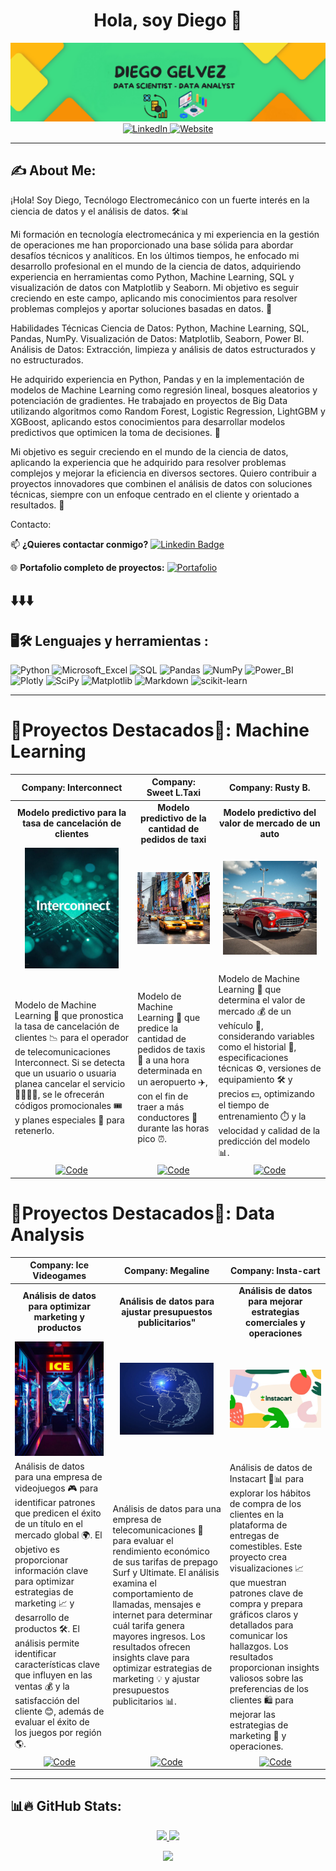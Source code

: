 <div align="center">
  <h1 align="center">Hola, soy <a>Diego</a> 👋</h1>
  <img src="https://github.com/digel1010/files/blob/main/Banner%20Diego.png" alt="Banner Diego">
  
  <!-- Contenedor para los badges -->
  <div align="center">
    <a href="https://www.linkedin.com/in/dgelvez10">
      <img src="https://custom-icon-badges.demolab.com/badge/LinkedIn-0A66C2?logo=linkedin-white&logoColor=fff" alt="LinkedIn"/>
    </a>
    <a href="https://digel1010.github.io/">
      <img src="https://img.shields.io/website-up-down-green-red/http/shields.io.svg" alt="Website"/>
    </a>
  </div>

</div>

---
## ✍️ About Me:

¡Hola! Soy Diego, Tecnólogo Electromecánico con un fuerte interés en la ciencia de datos y el análisis de datos. 🛠️📊

Mi formación en tecnología electromecánica y mi experiencia en la gestión de operaciones me han proporcionado una base sólida para abordar desafíos técnicos y analíticos. En los últimos tiempos, he enfocado mi desarrollo profesional en el mundo de la ciencia de datos, adquiriendo experiencia en herramientas como Python, Machine Learning, SQL y visualización de datos con Matplotlib y Seaborn. Mi objetivo es seguir creciendo en este campo, aplicando mis conocimientos para resolver problemas complejos y aportar soluciones basadas en datos. 🌟

Habilidades Técnicas
Ciencia de Datos: Python, Machine Learning, SQL, Pandas, NumPy.
Visualización de Datos: Matplotlib, Seaborn, Power BI.
Análisis de Datos: Extracción, limpieza y análisis de datos estructurados y no estructurados.

He adquirido experiencia en Python, Pandas y en la implementación de modelos de Machine Learning como regresión lineal, bosques aleatorios y potenciación de gradientes. He trabajado en proyectos de Big Data utilizando algoritmos como Random Forest, Logistic Regression, LightGBM y XGBoost, aplicando estos conocimientos para desarrollar modelos predictivos que optimicen la toma de decisiones. 🚀

Mi objetivo es seguir creciendo en el mundo de la ciencia de datos, aplicando la experiencia que he adquirido para resolver problemas complejos y mejorar la eficiencia en diversos sectores. Quiero contribuir a proyectos innovadores que combinen el análisis de datos con soluciones técnicas, siempre con un enfoque centrado en el cliente y orientado a resultados. 🚀

Contacto:

📫 **¿Quieres contactar conmigo?** [![Linkedin Badge](https://custom-icon-badges.demolab.com/badge/Diego_Gelvez-0A66C2?logo=linkedin-white&logoColor=fff)](https://www.linkedin.com/in/dgelvez10) 

🌐 **Portafolio completo de proyectos:** [![Portafolio](https://img.shields.io/badge/Portfolio-000?logo=ghost&logoColor=yellow)](https://digel1010.github.io/)

⬇️⬇️⬇️
---

## 🖥️🛠️ Lenguajes y herramientas :

![Python](https://img.shields.io/badge/Python-3776AB?style=for-the-badge&logo=python&logoColor=white)
![Microsoft_Excel](https://img.shields.io/badge/Microsoft_Excel-217346?style=for-the-badge&logo=microsoft-excel&logoColor=white)
![SQL](https://img.shields.io/badge/MySQL-6DB33F?style=for-the-badge&logo=mysql&logoColor=white)
![Pandas](https://img.shields.io/badge/pandas-%23150458.svg?style=for-the-badge&logo=pandas&logoColor=white)
![NumPy](https://img.shields.io/badge/numpy-%23013243.svg?style=for-the-badge&logo=numpy&logoColor=white)
![Power_BI](https://img.shields.io/badge/Power_BI-FFBE00?style=for-the-badge&logo=Power-BI&logoColor=white)
![Plotly](https://img.shields.io/badge/Plotly-%233F4F75.svg?style=for-the-badge&logo=plotly&logoColor=white)
![SciPy](https://img.shields.io/badge/SciPy-%230C55A5.svg?style=for-the-badge&logo=scipy&logoColor=%white)
![Matplotlib](https://img.shields.io/badge/Matplotlib-%233F4F75.svg?style=for-the-badge&logo=plotly&logoColor=white)
![Markdown](https://img.shields.io/badge/markdown-%23000000.svg?style=for-the-badge&logo=markdown&logoColor=white)
![scikit-learn](https://img.shields.io/badge/scikit--learn-%23F7931E.svg?style=for-the-badge&logo=scikit-learn&logoColor=white)

---
# 🌟Proyectos Destacados🌟: Machine Learning

| **Company: Interconnect** | **Company: Sweet L.Taxi** | **Company: Rusty B.** |  
|--------------|--------------|--------------|  
| <div align="center">**Modelo predictivo para la tasa de cancelación de clientes**</div> | <div align="center">**Modelo predictivo de la cantidad de pedidos de taxi**</div> | <div align="center">**Modelo predictivo del valor de mercado de un auto**</div> |  
| <div align="center"><img src="https://github.com/digel1010/files/blob/main/Interconnect.jpg" width="150" /></div> | <div align="center"><img src="https://github.com/digel1010/files/blob/main/swift%20lift.jpg" width="150" /></div> | <div align="center"><img src="https://github.com/digel1010/files/blob/main/rusty%20bargain.jpg" width="150" /></div> |  
| Modelo de Machine Learning 🤖 que pronostica la tasa de cancelación de clientes 📉 para el operador de telecomunicaciones Interconnect. Si se detecta que un usuario o usuaria planea cancelar el servicio 🏃‍♂️🏃‍♀️, se le ofrecerán códigos promocionales 🎟️ y planes especiales 🌟 para retenerlo. | Modelo de Machine Learning 🤖 que predice la cantidad de pedidos de taxis 🚖 a una hora determinada en un aeropuerto ✈️, con el fin de traer a más conductores 🚗 durante las horas pico ⏰. | Modelo de Machine Learning 🤖 que determina el valor de mercado 💰 de un vehículo 🚗, considerando variables como el historial 📝, especificaciones técnicas ⚙️, versiones de equipamiento 🛠️ y precios 💵, optimizando el tiempo de entrenamiento ⏱️ y la velocidad y calidad de la predicción del modelo 📊. |  
| <div align="center"><a href="https://github.com/digel1010/Interconnect/blob/main/interconnect%20project.ipynb"><img src="https://img.shields.io/badge/-CODE-blue" width="50" alt="Code" /></a></div> | <div align="center"><a href="https://github.com/digel1010/prediccion-de-pedidos-de-taxis/blob/main/sweet.ipynb"><img src="https://img.shields.io/badge/-CODE-blue" width="50" alt="Code" /></a></div> | <div align="center"><a href="https://github.com/digel1010/prediccion-precio-de-autos-usados/blob/main/rusty.ipynb"><img src="https://img.shields.io/badge/-CODE-blue" width="50" alt="Code" /></a></div> |  




# 🌟Proyectos Destacados🌟: Data Analysis

| **Company: Ice Videogames** | **Company: Megaline** | **Company: Insta-cart** |  
|--------------|--------------|--------------|  
| <div align="center">**Análisis de datos para optimizar marketing y productos**</div> |  <div align="center">**Análisis de datos para ajustar presupuestos publicitarios"**</div> |  <div align="center">**Análisis de datos para mejorar estrategias comerciales y operaciones**</div>  |  
| <div align="center"><img src="https://github.com/digel1010/files/blob/main/Ice.jpg" width="150" /></div> | <div align="center"><img src="https://github.com/digel1010/files/blob/main/megaline.jpg" width="150" /></div> | <div align="center"><img src="https://github.com/digel1010/files/blob/main/instacart.jpg" width="150" /></div> |  
| Análisis de datos para una empresa de videojuegos 🎮 para identificar patrones que predicen el éxito de un título en el mercado global 🌍. El objetivo es proporcionar información clave para optimizar estrategias de marketing 📈 y desarrollo de productos 🛠️. El análisis permite identificar características clave que influyen en las ventas 💰 y la satisfacción del cliente 😊, además de evaluar el éxito de los juegos por región 🌎. | Análisis de datos para una empresa de telecomunicaciones 📱 para evaluar el rendimiento económico de sus tarifas de prepago Surf y Ultimate. El análisis examina el comportamiento de llamadas, mensajes e internet para determinar cuál tarifa genera mayores ingresos. Los resultados ofrecen insights clave para optimizar estrategias de marketing 💡 y ajustar presupuestos publicitarios 📊. | Análisis de datos de Instacart 🛒📊 para explorar los hábitos de compra de los clientes en la plataforma de entregas de comestibles. Este proyecto crea visualizaciones 📈 que muestran patrones clave de compra y prepara gráficos claros y detallados para comunicar los hallazgos. Los resultados proporcionan insights valiosos sobre las preferencias de los clientes 🛍️ para mejorar las estrategias de marketing 📣 y operaciones. |  
| <div align="center"><a href="https://github.com/digel1010/digel1010.github.io/blob/main/projects/7%20da%20ice.ipynb"><img src="https://img.shields.io/badge/-CODE-blue" width="50" alt="Code" /></a></div> | <div align="center"><a href="https://github.com/digel1010/digel1010.github.io/blob/main/projects/5%20da%20mega.ipynb"><img src="https://img.shields.io/badge/-CODE-blue" width="50" alt="Code" /></a></div> | <div align="center"><a href="https://github.com/digel1010/digel1010.github.io/blob/main/projects/4%20da%20insta.ipynb"><img src="https://img.shields.io/badge/-CODE-blue" width="50" alt="Code" /></a></div> |  

---
## 📊🔥 GitHub Stats:

<p align="center">
<a href="#">
  <img height="160em" src="https://github-readme-stats.vercel.app/api/top-langs/?username=digel1010&theme=algolia&hide_progress=true"/>
 
  <img height="160em" src="https://github-readme-stats-eight-theta.vercel.app/api?username=digel1010&show_icons=true&theme=algolia&include_all_commits=true&count_private=true"/>
</a>
</p>

<p align="center">
<a href="#">
  <img height="180em" src="https://github-readme-streak-stats.herokuapp.com/?user=digel1010&theme=algolia&hide_border=false"/>
</a>
</p>
